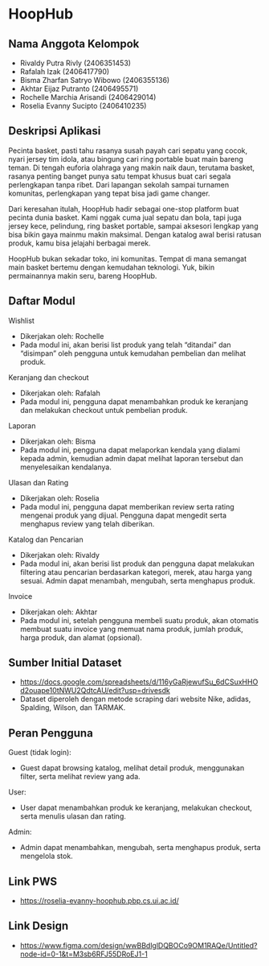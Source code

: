 # HoopHub

## Nama Anggota Kelompok
- Rivaldy Putra Rivly (2406351453)
- Rafalah Izak (2406417790)
- Bisma Zharfan Satryo Wibowo (2406355136)
- Akhtar Eijaz Putranto (2406495571)
- Rochelle Marchia Arisandi (2406429014)
- Roselia Evanny Sucipto (2406410235)

## Deskripsi Aplikasi
Pecinta basket, pasti tahu rasanya susah payah cari sepatu yang cocok, nyari jersey tim idola, atau bingung cari ring portable buat main bareng teman. Di tengah euforia olahraga yang makin naik daun, terutama basket, rasanya penting banget punya satu tempat khusus buat cari segala perlengkapan tanpa ribet. Dari lapangan sekolah sampai turnamen komunitas, perlengkapan yang tepat bisa jadi game changer.

Dari keresahan itulah, HoopHub hadir sebagai one-stop platform buat pecinta dunia basket. Kami nggak cuma jual sepatu dan bola, tapi juga jersey kece, pelindung, ring basket portable, sampai aksesori lengkap yang bisa bikin gaya mainmu makin maksimal. Dengan katalog awal berisi ratusan produk, kamu bisa jelajahi berbagai merek.

HoopHub bukan sekadar toko, ini komunitas. Tempat di mana semangat main basket bertemu dengan kemudahan teknologi. Yuk, bikin permainannya makin seru, bareng HoopHub.

## Daftar Modul
Wishlist
- Dikerjakan oleh: Rochelle
- Pada modul ini, akan berisi list produk yang telah “ditandai” dan “disimpan” oleh pengguna untuk kemudahan pembelian dan melihat produk.

Keranjang dan checkout
- Dikerjakan oleh: Rafalah
- Pada modul ini, pengguna dapat menambahkan produk ke keranjang dan melakukan checkout untuk pembelian produk.

Laporan
- Dikerjakan oleh: Bisma
- Pada modul ini, pengguna dapat melaporkan kendala yang dialami kepada admin, kemudian admin dapat melihat laporan tersebut dan menyelesaikan kendalanya.

Ulasan dan Rating
- Dikerjakan oleh: Roselia
- Pada modul ini, pengguna dapat memberikan review serta rating mengenai produk yang dijual. Pengguna dapat mengedit serta menghapus review yang telah diberikan.

Katalog dan Pencarian
- Dikerjakan oleh: Rivaldy
- Pada modul ini, akan berisi list produk dan pengguna dapat melakukan filtering atau pencarian berdasarkan kategori, merek, atau harga yang sesuai. Admin dapat menambah, mengubah, serta menghapus produk.

Invoice
- Dikerjakan oleh: Akhtar
- Pada modul ini, setelah pengguna membeli suatu produk, akan otomatis membuat suatu invoice yang memuat nama produk, jumlah produk, harga produk, dan alamat (opsional).

## Sumber Initial Dataset
- https://docs.google.com/spreadsheets/d/116yGaRjewufSu_6dCSuxHHOd2ouape10tNWU2QdtcAU/edit?usp=drivesdk 
- Dataset diperoleh dengan metode scraping dari website Nike, adidas, Spalding, Wilson, dan TARMAK.

## Peran Pengguna
Guest (tidak login):
- Guest dapat browsing katalog, melihat detail produk, menggunakan filter, serta melihat review yang ada.

User:
- User dapat menambahkan produk ke keranjang, melakukan checkout, serta menulis ulasan dan rating.

Admin:
- Admin dapat menambahkan, mengubah, serta menghapus produk, serta mengelola stok.

## Link PWS
- https://roselia-evanny-hoophub.pbp.cs.ui.ac.id/

## Link Design
- https://www.figma.com/design/wwBBdlglDQBOCo9OM1RAQe/Untitled?node-id=0-1&t=M3sb6RFJ55DRoEJ1-1 
